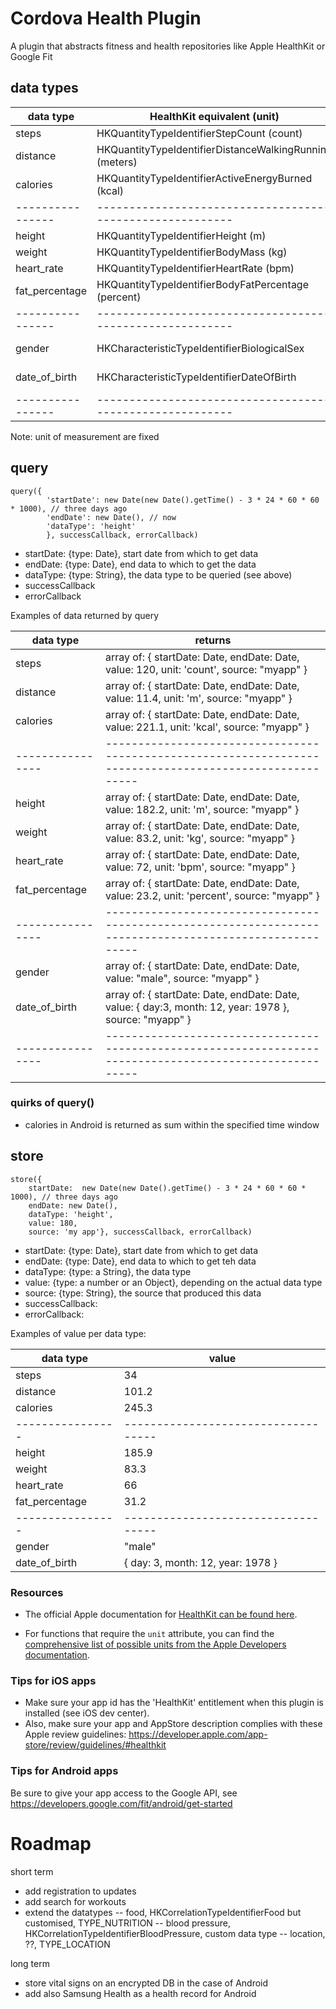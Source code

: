 # Cordova Health Plugin

A plugin that abstracts fitness and health repositories like Apple HealthKit or Google Fit

## data types


| data type      |      HealthKit equivalent (unit)                        |  Google Fit equivalent                   |
|----------------|---------------------------------------------------------|------------------------------------------|
| steps          | HKQuantityTypeIdentifierStepCount (count)               |  TYPE_STEP_COUNT_DELTA                   |
| distance       | HKQuantityTypeIdentifierDistanceWalkingRunning (meters) |  TYPE_DISTANCE_DELTA                     |
| calories       | HKQuantityTypeIdentifierActiveEnergyBurned (kcal)       |  TYPE_CALORIES_EXPENDED                  |
|----------------|---------------------------------------------------------|------------------------------------------|
| height         | HKQuantityTypeIdentifierHeight (m)                      |  TYPE_HEIGHT                             |
| weight         | HKQuantityTypeIdentifierBodyMass (kg)                   |  TYPE_WEIGHT                             |
| heart_rate     | HKQuantityTypeIdentifierHeartRate (bpm)                 |  TYPE_HEART_RATE_BPM                     |
| fat_percentage | HKQuantityTypeIdentifierBodyFatPercentage (percent)     |  TYPE_BODY_FAT_PERCENTAGE                |
|----------------|---------------------------------------------------------|------------------------------------------|
| gender         | HKCharacteristicTypeIdentifierBiologicalSex             |  custom (YOUR_PACKAGE_NAME.gender)       |
| date_of_birth  | HKCharacteristicTypeIdentifierDateOfBirth               | custom (YOUR_PACKAGE_NAME.date_of_birth) |
|----------------|---------------------------------------------------------|------------------------------------------|



Note: unit of measurement are fixed

## query

```
query({
        'startDate': new Date(new Date().getTime() - 3 * 24 * 60 * 60 * 1000), // three days ago
        'endDate': new Date(), // now
        'dataType': 'height'
        }, successCallback, errorCallback)
```

- startDate: {type: Date}, start date from which to get data
- endDate: {type: Date}, end data to which to get the data
- dataType: {type: String}, the data type to be queried (see above)
- successCallback
- errorCallback



Examples of data returned by query

| data type      | returns                                                                                                |
|----------------|--------------------------------------------------------------------------------------------------------|
| steps          | array of: { startDate: Date, endDate: Date, value: 120, unit: 'count', source: "myapp" }               |
| distance       | array of: { startDate: Date, endDate: Date, value: 11.4, unit: 'm', source: "myapp" }                  |
| calories       | array of: { startDate: Date, endDate: Date, value: 221.1, unit: 'kcal', source: "myapp" }              |
|----------------|--------------------------------------------------------------------------------------------------------|
| height         | array of: { startDate: Date, endDate: Date, value: 182.2, unit: 'm', source: "myapp" }                 |
| weight         | array of: { startDate: Date, endDate: Date, value: 83.2, unit: 'kg', source: "myapp" }                 |
| heart_rate     | array of: { startDate: Date, endDate: Date, value: 72, unit: 'bpm', source: "myapp" }                  |
| fat_percentage | array of: { startDate: Date, endDate: Date, value: 23.2, unit: 'percent', source: "myapp" }            |
|----------------|--------------------------------------------------------------------------------------------------------|
| gender         | array of: { startDate: Date, endDate: Date, value: "male", source: "myapp" }                           |
| date_of_birth  | array of: { startDate: Date, endDate: Date, value: { day:3, month: 12, year: 1978 }, source: "myapp" } |
|----------------|--------------------------------------------------------------------------------------------------------|


### quirks of query()

- calories in Android is returned as sum within the specified time window


## store

```
store({ 
	startDate:  new Date(new Date().getTime() - 3 * 24 * 60 * 60 * 1000), // three days ago
	endDate: new Date(),
	dataType: 'height',
	value: 180,
	source: 'my app'}, successCallback, errorCallback)
```

- startDate: {type: Date}, start date from which to get data
- endDate: {type: Date}, end data to which to get teh data
- dataType: {type: a String}, the data type
- value: {type: a number or an Object}, depending on the actual data type
- source: {type: String}, the source that produced this data
- successCallback:
- errorCallback:


Examples of value per data type:


| data type      | value                             |
|----------------|-----------------------------------|
| steps          | 34                                |
| distance       | 101.2                             |
| calories       | 245.3                             |
|----------------|-----------------------------------|
| height         | 185.9                             |
| weight         | 83.3                              |
| heart_rate     | 66                                |
| fat_percentage | 31.2                              |
|----------------|-----------------------------------|
| gender         | "male"                            |
| date_of_birth  | { day: 3, month: 12, year: 1978 } |


### Resources

* The official Apple documentation for [HealthKit can be found here](https://developer.apple.com/library/ios/documentation/HealthKit/Reference/HealthKit_Framework/index.html#//apple_ref/doc/uid/TP40014707).

* For functions that require the `unit` attribute, you can find the [comprehensive list of possible units from the Apple Developers documentation](https://developer.apple.com/library/ios/documentation/HealthKit/Reference/HKUnit_Class/index.html#//apple_ref/doc/uid/TP40014727-CH1-SW2).


### Tips for iOS apps

* Make sure your app id has the 'HealthKit' entitlement when this plugin is installed (see iOS dev center).
* Also, make sure your app and AppStore description complies with these Apple review guidelines: https://developer.apple.com/app-store/review/guidelines/#healthkit

### Tips for Android apps

Be sure to give your app access to the Google API, see https://developers.google.com/fit/android/get-started


# Roadmap

short term

- add registration to updates
- add search for workouts
- extend the datatypes
-- food, HKCorrelationTypeIdentifierFood but customised, TYPE_NUTRITION
-- blood pressure, HKCorrelationTypeIdentifierBloodPressure, custom data type
-- location, ??, TYPE_LOCATION


long term

- store vital signs on an encrypted DB in the case of Android
- add also Samsung Health as a health record for Android

